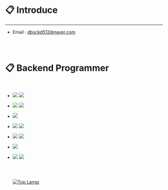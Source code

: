 

#  :clipboard: Introduce
  ---
- Email : dbsckd512@naver.com 
  
 <br/>
 <br/>
  
#  :clipboard: Backend Programmer
  
 <br/>

  
- <img src="https://img.shields.io/badge/JAVA-007396?style=platic&logo=Java&logoColor=white"> <img src="https://img.shields.io/badge/Python-3776AB?style=platic&logo=Python&logoColor=white"> <br/>
- <img src="https://img.shields.io/badge/Spring-6DB33F?style=platic&logo=Spring&logoColor=white"> <img src="https://img.shields.io/badge/django-092E20?style=platic&logo=django&logoColor=white"> <br/>
- <img src="https://img.shields.io/badge/MySQL-4479A1?style=platic&logo=MySQL&logoColor=white">
- <img src="https://img.shields.io/badge/Docker-2496ED?style=platic&logo=Docker&logoColor=white"/> <img src="https://img.shields.io/badge/Kubernetes-326CE5?style=platic&logo=Kubernetes&logoColor=white"/>
- <img src="https://img.shields.io/badge/linux-FCC624?style=platic&logo=linux&logoColor=black"> <img src="https://img.shields.io/badge/Ubuntu-E95420?style=platic&logo=Ubuntu&logoColor=white"/>
- <img src="https://img.shields.io/badge/aws-232F3E?style=platic&logo=Amazon aws&logoColor=white">
- <img src="https://img.shields.io/badge/Git-F05032?style=flat-square&logo=git&logoColor=white"/> <img src="https://img.shields.io/badge/github-181717?style=platic&logo=github&logoColor=white">

 
   <br/>
 
  <br/>

  [![Top Langs](https://github-readme-stats.vercel.app/api/top-langs/?username=Lee-YunChang&layout=compact)](https://github.com/anuraghazra/github-readme-stats)

  
